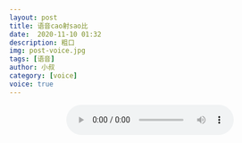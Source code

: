 ```yaml
---
layout: post
title: 语音cao射sao比
date:  2020-11-10 01:32
description: 粗口
img: post-voice.jpg
tags: [语音]
author: 小叔
category: [voice]
voice: true
---
```

<div align="center">
  <audio controls preload="auto" src="https://pan.xnan.top/0:/%E5%A3%B0%E6%8E%A7%E8%AF%AD%E9%9F%B3/%E5%B0%8F%E5%8F%94/%E8%AF%AD%E9%9F%B3cao%E5%B0%84sao%E6%AF%94.mp3"></audio>
</div>
